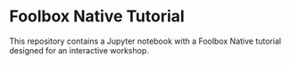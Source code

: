 # Foolbox Native Tutorial

This repository contains a Jupyter notebook with a Foolbox Native tutorial
designed for an interactive workshop.

